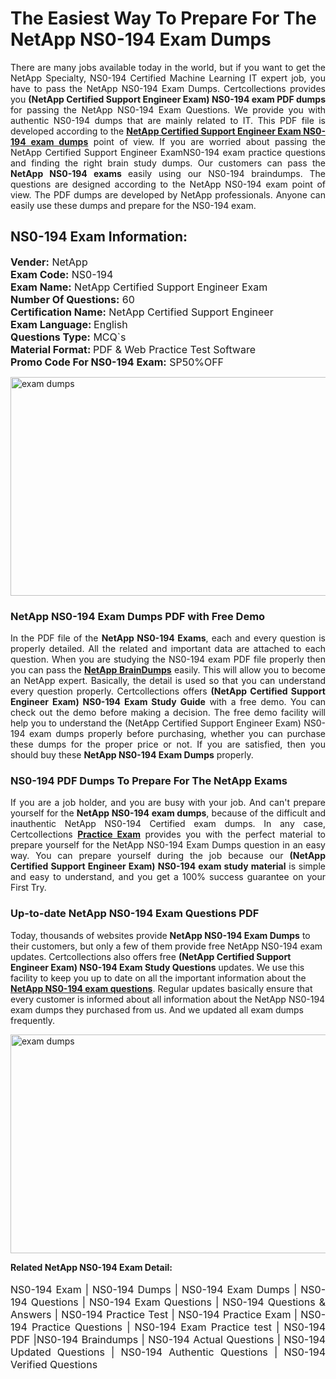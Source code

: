 <h1>The Easiest Way To Prepare For The NetApp NS0-194 Exam Dumps</h1> <p style="text-align:justify">There are many jobs available today in the world, but if you want to get the NetApp Specialty, NS0-194 Certified Machine Learning IT expert job, you have to pass the NetApp NS0-194 Exam Dumps. Certcollections provides you <strong>(NetApp Certified Support Engineer Exam) NS0-194 exam PDF dumps</strong> for passing the NetApp NS0-194 Exam Questions. We provide you with authentic NS0-194 dumps that are mainly related to IT. This PDF file is developed according to the <a href="https://www.certsofficial.com/netapp/ns0-194-questions"><strong>NetApp Certified Support Engineer Exam NS0-194 exam dumps</strong></a> point of view. If you are worried about passing the NetApp Certified Support Engineer ExamNS0-194 exam practice questions and finding the right brain study dumps. Our customers can pass the <strong>NetApp NS0-194 exams </strong>easily using our NS0-194 braindumps. The questions are designed according to the NetApp NS0-194 exam point of view. The PDF dumps are developed by NetApp professionals. Anyone can easily use these dumps and prepare for the NS0-194 exam.</p> <h2><strong>NS0-194 Exam Information:</strong></h2> <p><span style="font-size:16px"><strong>Vender:</strong> NetApp<br /> <strong>Exam Code:</strong> NS0-194<br /> <strong>Exam Name:</strong> NetApp Certified Support Engineer Exam<br /> <strong>Number Of Questions:</strong> 60<br /> <strong>Certification Name:</strong> NetApp Certified Support Engineer<br /> <strong>Exam Language: </strong>English<br /> <strong>Questions Type:</strong> MCQ`s<br /> <strong>Material Format: </strong>PDF & Web Practice Test Software<br /> <strong>Promo Code For NS0-194 Exam:</strong> SP50%OFF</span></p> <p><a href="https://www.certsofficial.com/netapp/ns0-194-questions" rel="no-follow"><img alt="exam dumps" src="https://www.certcollections.com/uploads/content/certsofficial.jpg" style="height:350px; width:750px" /></a></p> <h3><strong>NetApp NS0-194 Exam Dumps PDF with Free Demo</strong></h3> <p style="text-align:justify">In the PDF file of the <strong>NetApp NS0-194 Exams</strong>, each and every question is properly detailed. All the related and important data are attached to each question. When you are studying the NS0-194 exam PDF file properly then you can pass the <a href="https://www.certsofficial.com/netapp-dumps"><strong>NetApp BrainDumps</strong></a> easily. This will allow you to become an NetApp expert. Basically, the detail is used so that you can understand every question properly. Certcollections offers <strong>(NetApp Certified Support Engineer Exam) NS0-194 Exam Study Guide</strong> with a free demo. You can check out the demo before making a decision. The free demo facility will help you to understand the (NetApp Certified Support Engineer Exam) NS0-194 exam dumps properly before purchasing, whether you can purchase these dumps for the proper price or not. If you are satisfied, then you should buy these <strong>NetApp NS0-194 Exam Dumps</strong> properly.</p> <h3><strong>NS0-194 PDF Dumps To Prepare For The NetApp Exams</strong></h3> <p style="text-align:justify">If you are a job holder, and you are busy with your job. And can't prepare yourself for the <strong>NetApp NS0-194 exam dumps</strong>, because of the difficult and inauthentic NetApp NS0-194 Certified exam dumps. In any case, Certcollections <strong><a href="https://www.certsofficial.com/">Practice Exam</a></strong> provides you with the perfect material to prepare yourself for the NetApp NS0-194 Exam Dumps question in an easy way. You can prepare yourself during the job because our <strong>(NetApp Certified Support Engineer Exam) NS0-194 exam study material</strong> is simple and easy to understand, and you get a 100% success guarantee on your First Try.</p> <h3><strong>Up-to-date NetApp NS0-194 Exam Questions PDF</strong></h3> <p>Today, thousands of websites provide <strong>NetApp NS0-194 Exam Dumps</strong> to their customers, but only a few of them provide free NetApp NS0-194 exam updates. Certcollections also offers free <strong>(NetApp Certified Support Engineer Exam) NS0-194 Exam Study Questions</strong> updates. We use this facility to keep you up to date on all the important information about the <a href="https://www.certsofficial.com/netapp/ns0-194-questions"><strong>NetApp NS0-194 exam questions</strong></a>. Regular updates basically ensure that every customer is informed about all information about the NetApp NS0-194 exam dumps they purchased from us. And we updated all exam dumps frequently.</p> <p><a href="https://www.certsofficial.com/netapp/ns0-194-questions"><img alt="exam dumps " src="https://www.certcollections.com/uploads/content/certsofficial2.jpg" style="height:350px; width:750px" /></a></p> <p style="text-align:justify"><span style="font-size:14px"><strong>Related NetApp NS0-194 Exam Detail:</strong></span><br /> <br /> <span style="font-size:16px">NS0-194 Exam | NS0-194 Dumps | NS0-194 Exam Dumps | NS0-194 Questions | NS0-194 Exam Questions | NS0-194 Questions & Answers | NS0-194 Practice Test | NS0-194 Practice Exam | NS0-194 Practice Questions | NS0-194 Exam Practice test | NS0-194 PDF |NS0-194 Braindumps | NS0-194 Actual Questions | NS0-194 Updated Questions | NS0-194 Authentic Questions | NS0-194 Verified Questions</span></p>

